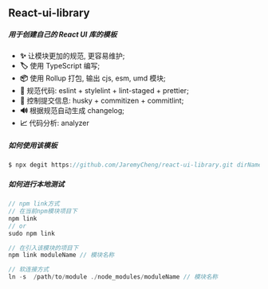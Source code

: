 ## React-ui-library

##### 用于创建自己的 React UI 库的模板

- **:sparkles:** 让模块更加的规范, 更容易维护;
- **:label:** 使用 TypeScript 编写;
- **:package:** 使用 Rollup 打包, 输出 cjs, esm, umd 模块;
- **:rocket:** 规范代码: eslint + stylelint + lint-staged + prettier;
- **:rocket:** 控制提交信息: husky + commitizen + commitlint;
- **:loud_sound:** 根据规范自动生成 changelog;
- **:chart_with_upwards_trend:** 代码分析: analyzer

##### 如何使用该模板

```javascript
$ npx degit https://github.com/JaremyCheng/react-ui-library.git dirName
```

##### 如何进行本地测试

```javascript
// npm link方式
// 在当前npm模块项目下
npm link
// or
sudo npm link

// 在引入该模块的项目下
npm link moduleName // 模块名称

// 软连接方式
ln -s  /path/to/module ./node_modules/moduleName // 模块名称

```
